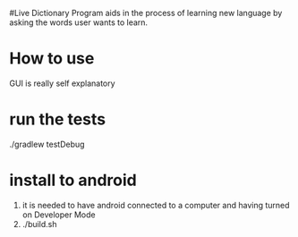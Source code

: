 #Live Dictionary
Program aids in the process of learning new language by asking the words user wants to learn.

# How to use
GUI is really self explanatory

# run the tests
./gradlew testDebug

# install to android
1) it is needed to have android connected to a computer and having turned on Developer Mode
2) ./build.sh
